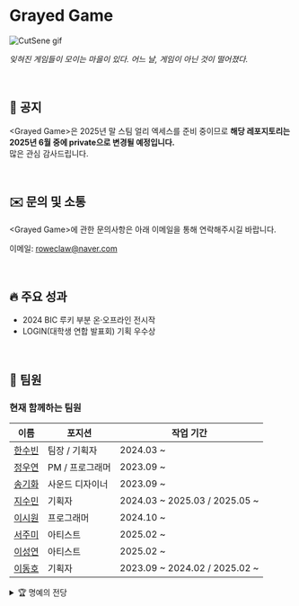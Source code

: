 # Grayed Game

![CutSene gif](https://github.com/user-attachments/assets/c66db4e4-e75d-4350-8168-768db4800578)

_잊혀진 게임들이 모이는 마을이 있다. 어느 날, 게임이 아닌 것이 떨어졌다._

<br>

## 🚫 공지

\<Grayed Game>은 2025년 말 스팀 얼리 엑세스를 준비 중이므로 **해당 레포지토리는 2025년 6월 중에 private으로 변경될 예정입니다.**<br>
많은 관심 감사드립니다.

<br>

## ✉️ 문의 및 소통

\<Grayed Game>에 관한 문의사항은 아래 이메일을 통해 연락해주시길 바랍니다.

이메일: <roweclaw@naver.com>

<br>

## 🔥 주요 성과

- 2024 BIC 루키 부분 온·오프라인 전시작
- LOGIN(대학생 연합 발표회) 기획 우수상

<br>

## 👥 팀원

### 현재 함께하는 팀원

| 이름 | 포지션 | 작업 기간 |
|--------|--------------|------------|
| [한수빈](https://github.com/roweclaw) | 팀장 / 기획자 | 2024.03 ~ |
| [정우연](https://github.com/wooyn730) | PM / 프로그래머 | 2023.09 ~ |
| [송기화](https://github.com/Songkihwa) | 사운드 디자이너 | 2023.09 ~ |
| [지수민](https://github.com/Sumindd) | 기획자 | 2024.03 ~ 2025.03 / 2025.05 ~ |
| [이시원](https://github.com/NearthYou) | 프로그래머 | 2024.10 ~ |
| [서주미](https://github.com/seojumi) | 아티스트 | 2025.02 ~ |
| [이성연](https://github.com/4t4n) | 아티스트 | 2025.02 ~ |
| [이동호](https://github.com/CreatorLDH) | 기획자 | 2023.09 ~ 2024.02 / 2025.02 ~ |

<details><summary>🏆 명예의 전당</summary>

| 이름 | 포지션 | 작업 기간 |
|--------|--------------|--------------------|
| [이정안](https://github.com/fkdl0048) | (구)팀장 / 디렉터 | 2023.09 ~ 2025.04 |
| [유이우](https://github.com/gomgom172) | 아티스트 | 2024.03 ~ 2024.08 / 2025.01 ~ 2025.03 |
| [김지은](https://github.com/JIJI037) | 아티스트 | 2024.08 ~ 2025.03 |
| [김보민](https://github.com/vprwolf) | 아티스트 | 2024.08 ~ 2024.12 |
| [남현정](https://github.com/jeongopo) | 프로그래머 | 2024.03 ~ 2024.12 |
| [서민지](https://github.com/royalbluesm) | 아티스트 | 2023.09 ~ 2024.08 |
| [송세화](https://github.com/yanggang3) | 아티스트 | 2023.09 ~ 2024.03 |

</details>
